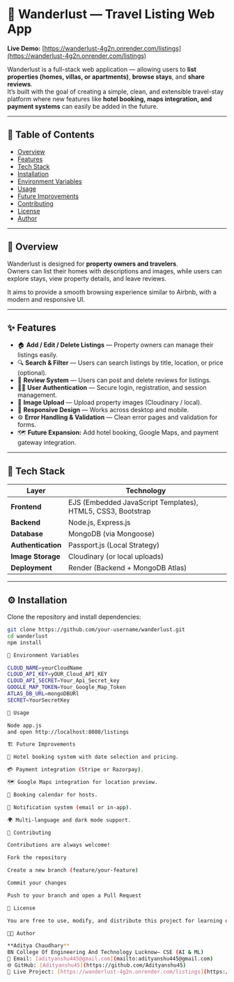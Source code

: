 # 🏡 Wanderlust — Travel Listing Web App

**Live Demo:** [https://wanderlust-4g2n.onrender.com/listings](https://wanderlust-4g2n.onrender.com/listings)

Wanderlust is a full-stack web application  — allowing users to **list properties (homes, villas, or apartments)**, **browse stays**, and **share reviews**.  
It’s built with the goal of creating a simple, clean, and extensible travel-stay platform where new features like **hotel booking, maps integration, and payment systems** can easily be added in the future.

---

## 🧭 Table of Contents

- [Overview](#overview)
- [Features](#features)
- [Tech Stack](#tech-stack)
- [Installation](#installation)
- [Environment Variables](#environment-variables)
- [Usage](#usage)
- [Future Improvements](#future-improvements)
- [Contributing](#contributing)
- [License](#license)
- [Author](#author)

---

## 📖 Overview

Wanderlust is designed for **property owners and travelers**.  
Owners can list their homes with descriptions and images, while users can explore stays, view property details, and leave reviews.  

It aims to provide a smooth browsing experience similar to Airbnb, with a modern and responsive UI.

---

## ✨ Features

- 🏠 **Add / Edit / Delete Listings** — Property owners can manage their listings easily.  
- 🔍 **Search & Filter** — Users can search listings by title, location, or price (optional).  
- 💬 **Review System** — Users can post and delete reviews for listings.  
- 🧑‍💻 **User Authentication** — Secure login, registration, and session management.  
- 📸 **Image Upload** — Upload property images (Cloudinary / local).  
- 📱 **Responsive Design** — Works across desktop and mobile.  
- ⚙️ **Error Handling & Validation** — Clean error pages and validation for forms.  
- 🗺️ **Future Expansion:** Add hotel booking, Google Maps, and payment gateway integration.

---

## 🧰 Tech Stack

| Layer | Technology |
|-------|-------------|
| **Frontend** | EJS (Embedded JavaScript Templates), HTML5, CSS3, Bootstrap |
| **Backend** | Node.js, Express.js |
| **Database** | MongoDB (via Mongoose) |
| **Authentication** | Passport.js (Local Strategy) |
| **Image Storage** | Cloudinary (or local uploads) |
| **Deployment** | Render (Backend + MongoDB Atlas) |

---
## ⚙️ Installation

Clone the repository and install dependencies:

```bash
git clone https://github.com/your-username/wanderlust.git
cd wanderlust
npm install

🔐 Environment Variables

CLOUD_NAME=yourCloudName
CLOUD_API_KEY=yOUR_Cloud_API_KEY
CLOUD_API_SECRET=Your_Api_Secret_key
GOOGLE_MAP_TOKEN=Your_Google_Map_Token
ATLAS_DB_URL=mongoDBURl
SECRET=YourSecretKey

🚀 Usage

Node app.js
and open http://localhost:8080/listings

🏗️ Future Improvements

🏨 Hotel booking system with date selection and pricing.

💳 Payment integration (Stripe or Razorpay).

🗺️ Google Maps integration for location preview.

📆 Booking calendar for hosts.

📨 Notification system (email or in-app).

🌍 Multi-language and dark mode support.

🤝 Contributing

Contributions are always welcome!

Fork the repository

Create a new branch (feature/your-feature)

Commit your changes

Push to your branch and open a Pull Request

🪪 License

You are free to use, modify, and distribute this project for learning or personal purposes.

👨‍💻 Author

**Aditya Chaudhary**  
BN College Of Engineering And Technology Lucknow– CSE (AI & ML)
📧 Email: [adityanshu445@gmail.com](mailto:adityanshu445@gmail.com)  
🌐 GitHub: [Adityanshu45](https://github.com/Adityanshu45)  
🚀 Live Project: [https://wanderlust-4g2n.onrender.com/listings](https://wanderlust-4g2n.onrender.com/listings)


